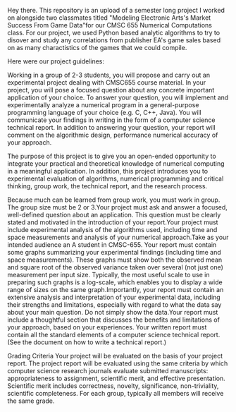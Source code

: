 Hey there. This repository is an upload of a semester long project I worked on alongside two classmates titled "Modeling Electronic Arts's Market Success From Game Data"for our CMSC 655   Numerical Computations class. For our project, we used Python based analytic algorithms to try to disover and  study any correlations from publisher EA's game sales based on as many charactistics of the games that we could compile. 

Here were our project guidelines:

Working in a group of 2-3 students, you will propose and carry out an experimental project dealing with CMSC655 course material. In your project, you will pose a focused question about any concrete important application of your choice. To answer your question, you will implement and experimentally analyze a numerical program in a general-purpose programming language of your choice (e.g. C, C++, Java). You will communicate your findings in writing in the form of a computer science technical report. In addition to answering your question, your report will comment on the algorithmic design, performance numerical accuracy of your approach.


The purpose of this project is to give you an open-ended opportunity to integrate your practical and theoretical knowledge of numerical computing in a meaningful application. In addition, this project introduces you to experimental evaluation of algorithms, numerical programming and critical thinking, group work, the technical report, and the research process.


Because much can be learned from group work, you must work in group. The group size must be 2 or 3.Your project must ask and answer a focused, well-defined question about an application. This question must be clearly stated and motivated in the introduction of your report.Your project must include experimental analysis of the algorithms used, including time and space measurements and analysis of your numerical approach.Take as your intended audience an A student in CMSC-655. Your report must contain some graphs summarizing your experimental findings (including time and space measurements). These graphs must show both the observed mean and square root of the observed variance taken over several (not just one) measurement per input size. Typically, the most useful scale to use in preparing such graphs is a log-scale, which enables you to display a wide range of sizes on the same graph.Importantly, your report must contain an extensive analysis and interpretation of your experimental data, including their strengths and limitations, especially with regard to what the data say about your main question. Do not simply show the data.Your report must include a thoughtful section that discusses the benefits and limitations of your approach, based on your experiences.
Your written report must contain all the standard elements of a computer science technical report. (See the document on how to write a technical report.)

Grading Criteria
Your project will be evaluated on the basis of your project report. The project report will be evaluated using the same criteria by which computer science research journals evaluate submitted manuscripts: appropriateness to assignment, scientific merit, and effective presentation. Scientific merit includes correctness, novelty, significance, non-triviality, scientific completeness. For each group, typically all members will receive the same grade.
